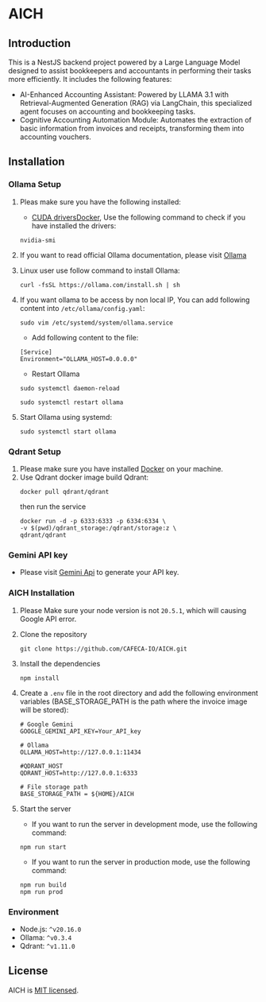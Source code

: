 # AICH

## Introduction

This is a NestJS backend project powered by a Large Language Model designed to assist bookkeepers and accountants in performing their tasks more efficiently. It includes the following features:

- AI-Enhanced Accounting Assistant: Powered by LLAMA 3.1 with Retrieval-Augmented Generation (RAG) via LangChain, this specialized agent focuses on accounting and bookkeeping tasks.
- Cognitive Accounting Automation Module: Automates the extraction of basic information from invoices and receipts, transforming them into accounting vouchers.

## Installation

### Ollama Setup

1. Pleas make sure you have the following installed:
   - [CUDA driversDocker](https://developer.nvidia.com/cuda-downloads?target_os=Linux), Use the following command to check if you have installed the drivers:
   ```
   nvidia-smi
   ```
2. If you want to read official Ollama documentation, please visit [Ollama](https://github.com/ollama/ollama)

3. Linux user use follow command to install Ollama:

   ```
   curl -fsSL https://ollama.com/install.sh | sh
   ```

4. If you want ollama to be access by non local IP, You can add following content into `/etc/ollama/config.yaml`:

   ```
   sudo vim /etc/systemd/system/ollama.service
   ```

   - Add following content to the file:

   ```
   [Service]
   Environment="OLLAMA_HOST=0.0.0.0"
   ```

   - Restart Ollama

   ```
   sudo systemctl daemon-reload

   sudo systemctl restart ollama
   ```

5. Start Ollama using systemd:
   ```
   sudo systemctl start ollama
   ```

### Qdrant Setup

1. Please make sure you have installed [Docker](https://docs.docker.com/desktop/install/linux-install/) on your machine.
2. Use Qdrant docker image build Qdrant:
   ```
   docker pull qdrant/qdrant
   ```
   then run the service
   ```
   docker run -d -p 6333:6333 -p 6334:6334 \
   -v $(pwd)/qdrant_storage:/qdrant/storage:z \
   qdrant/qdrant
   ```

### Gemini API key

- Please visit [Gemini Api](https://aistudio.google.com/app/apikey) to generate your API key.

### AICH Installation

1. Please Make sure your node version is not `20.5.1`, which will causing Google API error.
2. Clone the repository
   ```
   git clone https://github.com/CAFECA-IO/AICH.git
   ```
3. Install the dependencies
   ```
   npm install
   ```
4. Create a `.env` file in the root directory and add the following environment variables (BASE_STORAGE_PATH is the path where the invoice image will be stored):

   ```
   # Google Gemini
   GOOGLE_GEMINI_API_KEY=Your_API_key

   # Ollama
   OLLAMA_HOST=http://127.0.0.1:11434

   #QDRANT_HOST
   QDRANT_HOST=http://127.0.0.1:6333

   # File storage path
   BASE_STORAGE_PATH = ${HOME}/AICH
   ```

5. Start the server
   - If you want to run the server in development mode, use the following command:
   ```
   npm run start
   ```
   - If you want to run the server in production mode, use the following command:
   ```
   npm run build
   npm run prod
   ```

### Environment

- Node.js: `^v20.16.0`
- Ollama: `^v0.3.4`
- Qdrant: `^v1.11.0`

## License

AICH is [MIT licensed](LICENSE).
